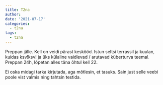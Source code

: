 ```yaml
---
title: T2na
author:
date: '2021-07-17'
categories:
  - t2na
tags:
  - t2na
---
```


Preppan jälle.
Kell on veidi pärast keskööd.
Istun seltsi terrassil ja kuulan, kuidas ksv!ksv! ja üks külaline vaidlevad / arutavad küberturva teemal.
Preppan 24h, lõpetan alles täna õhtul kell 22.

Ei oska midagi tarka kirjutada, aga mõtlesin, et tasuks.
Sain just selle veebi poole vist valmis ning tahtsin testida.